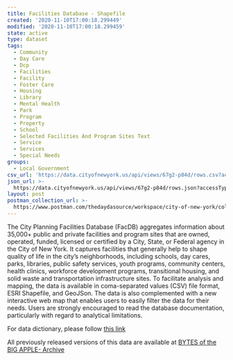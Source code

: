 ```yaml
---
title: Facilities Database - Shapefile
created: '2020-11-10T17:00:18.299449'
modified: '2020-11-10T17:00:18.299459'
state: active
type: dataset
tags:
  - Community
  - Day Care
  - Dcp
  - Facilities
  - Facility
  - Foster Care
  - Housing
  - Library
  - Mental Health
  - Park
  - Program
  - Property
  - School
  - Selected Facilities And Program Sites Text
  - Service
  - Services
  - Special Needs
groups:
  - Local Government
csv_url: 'https://data.cityofnewyork.us/api/views/67g2-p84d/rows.csv?accessType=DOWNLOAD'
json_url: >-
  https://data.cityofnewyork.us/api/views/67g2-p84d/rows.json?accessType=DOWNLOAD
layout: post
postman_collection_url: >-
  https://www.postman.com/thedaydasource/workspace/city-of-new-york/collection/15909983-82840490-b13a-45a1-917e-07f112a0e651
---
```

The City Planning Facilities Database (FacDB) aggregates information about 35,000+ public and private facilities and program sites that are owned, operated, funded, licensed or certified by a City, State, or Federal agency in the City of New York. It captures facilities that generally help to shape quality of life in the city’s neighborhoods, including schools, day cares, parks, libraries, public safety services, youth programs, community centers, health clinics, workforce development programs, transitional housing, and solid waste and transportation infrastructure sites. To facilitate analysis and mapping, the data is available in coma-separated values (CSV) file format, ESRI Shapefile, and GeoJSon. The data is also complemented with a new interactive web map that enables users to easily filter the data for their needs. Users are strongly encouraged to read the database documentation, particularly with regard to analytical limitations.

For data dictionary, please follow <a href="http://docs.capitalplanning.nyc/facdb/">this link</a>

All previously released versions of this data are available at <a href="https://www1.nyc.gov/site/planning/data-maps/open-data/bytes-archive.page?sorts[year]=0">BYTES of the BIG APPLE- Archive</a>
